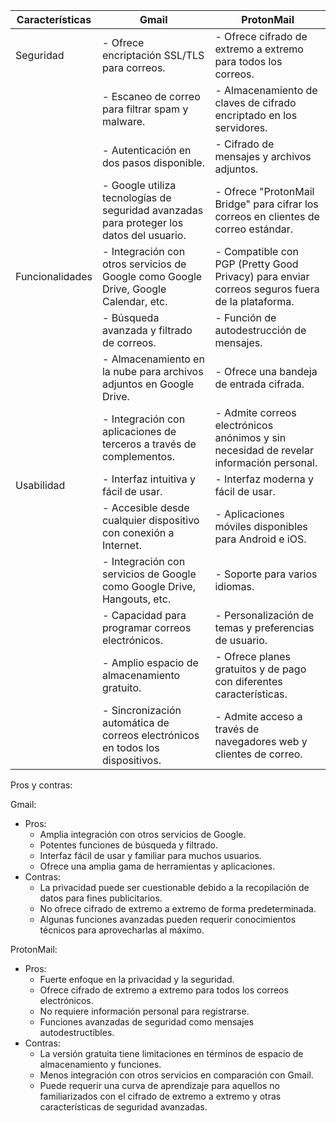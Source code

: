 | Características       | Gmail                                      | ProtonMail                              |
|-----------------------|--------------------------------------------|-----------------------------------------|
| Seguridad             | - Ofrece encriptación SSL/TLS para correos.| - Ofrece cifrado de extremo a extremo para todos los correos.|
|                       | - Escaneo de correo para filtrar spam y malware. | - Almacenamiento de claves de cifrado encriptado en los servidores.|
|                       | - Autenticación en dos pasos disponible.    | - Cifrado de mensajes y archivos adjuntos.|
|                       | - Google utiliza tecnologías de seguridad avanzadas para proteger los datos del usuario. | - Ofrece "ProtonMail Bridge" para cifrar los correos en clientes de correo estándar. |
| Funcionalidades      | - Integración con otros servicios de Google como Google Drive, Google Calendar, etc. | - Compatible con PGP (Pretty Good Privacy) para enviar correos seguros fuera de la plataforma. |
|                       | - Búsqueda avanzada y filtrado de correos.  | - Función de autodestrucción de mensajes. |
|                       | - Almacenamiento en la nube para archivos adjuntos en Google Drive. | - Ofrece una bandeja de entrada cifrada. |
|                       | - Integración con aplicaciones de terceros a través de complementos. | - Admite correos electrónicos anónimos y sin necesidad de revelar información personal. |
| Usabilidad           | - Interfaz intuitiva y fácil de usar.       | - Interfaz moderna y fácil de usar.    |
|                       | - Accesible desde cualquier dispositivo con conexión a Internet. | - Aplicaciones móviles disponibles para Android e iOS. |
|                       | - Integración con servicios de Google como Google Drive, Hangouts, etc. | - Soporte para varios idiomas.         |
|                       | - Capacidad para programar correos electrónicos. | - Personalización de temas y preferencias de usuario. |
|                       | - Amplio espacio de almacenamiento gratuito. | - Ofrece planes gratuitos y de pago con diferentes características. |
|                       | - Sincronización automática de correos electrónicos en todos los dispositivos. | - Admite acceso a través de navegadores web y clientes de correo. |

Pros y contras:

Gmail:
- Pros:
  - Amplia integración con otros servicios de Google.
  - Potentes funciones de búsqueda y filtrado.
  - Interfaz fácil de usar y familiar para muchos usuarios.
  - Ofrece una amplia gama de herramientas y aplicaciones.
- Contras:
  - La privacidad puede ser cuestionable debido a la recopilación de datos para fines publicitarios.
  - No ofrece cifrado de extremo a extremo de forma predeterminada.
  - Algunas funciones avanzadas pueden requerir conocimientos técnicos para aprovecharlas al máximo.

ProtonMail:
- Pros:
  - Fuerte enfoque en la privacidad y la seguridad.
  - Ofrece cifrado de extremo a extremo para todos los correos electrónicos.
  - No requiere información personal para registrarse.
  - Funciones avanzadas de seguridad como mensajes autodestructibles.
- Contras:
  - La versión gratuita tiene limitaciones en términos de espacio de almacenamiento y funciones.
  - Menos integración con otros servicios en comparación con Gmail.
  - Puede requerir una curva de aprendizaje para aquellos no familiarizados con el cifrado de extremo a extremo y otras características de seguridad avanzadas.

